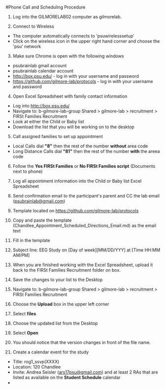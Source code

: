 #Phone Call and Scheduling Procedure

1. Log into the GILMORELAB02 computer as gilmorelab.

2. Connect to Wireless
  - The computer automatically connects to 'psuwirelesssetup'
  - Click on the wireless icon in the upper right hand corner and choose the 'psu' network

3. Make sure Chrome is open with the following windows
  - psubrainlab gmail account
  - psubrainlab calendar account
  - http://box.psu.edu/ - log in with your username and password
  - https://github.com/gilmore-lab/protocols - log in with your username and password
  
4. Open Excel Spreadsheet with family contact information
  - Log into http://box.psu.edu/
  - Navigate to: b-gilmore-lab-group Shared > gilmore-lab > recruitment > FIRSt Families Recruitment
  - Look at either the Child or Baby list
  - Download the list that you will be working on to the desktop

5. Call assigned families to set up appointment
  - Local Calls dial __"8"__ then the rest of the number __without__ area code
  - Long Distance Calls dial __"81"__ then the rest of the number __with__ the areea code
  
6. Follow the __Yes FIRSt Families__ or __No FIRSt Families script__ (Documents next to phone)

7. Log all appointment information into the Child or Baby list Excel Spreadsheet

8. Send confirmation email to the participant's parent and CC the lab email (psubrainlab@gmail.com)
  1. Template located on https://github.com/gilmore-lab/protocols
  2. Copy and paste the template (Chandlee_Appointment_Scheduled_Directions_Email.md) as the email text
  3. Fill in the template
  4. Subject line: EEG Study on [Day of week][MM/DD/YYY] at [Time HH:MM AM/PM]
  
9. When you are finished working with the Excel Spreadsheet, upload it back to the FIRSt Families Recruitment folder on box.
  1. Save the changes to your list to the Desktop
  2. Navigate to: b-gilmore-lab-group Shared > gilmore-lab > recruitment > FIRSt Families Recruitment
  3. Choose the __Upload__ box in the upper left corner
  4. Select __files__
  5. Choose the updated list from the Desktop
  6. Select __Open__
  7. You should notice that the version changes in front of the file name.

10. Create a calendar event for the study
  - Title: rog1_ssvp(XXXX)
  - Location: 120 Chandlee
  - Invite: Andrea Seisler (ars17psu@gmail.com) and at least 2 RAs that are listed as available on the __Student Schedule__ calendar
  - 
  
  

